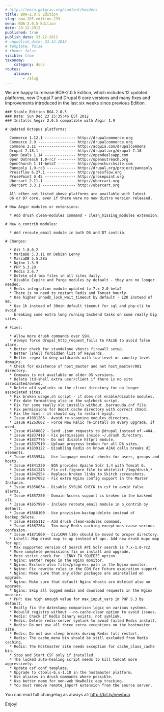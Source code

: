 ```yaml
---
# http://learn.getgrav.org/content/headers
title: BOA-2.0.5 Edition
slug: boa-205-edition-239
menu: BOA-2.0.5 Edition
date: 23-12-2012
published: true
publish_date: 23-12-2012
# unpublish_date: 23-12-2012
# template: false
# theme: false
visible: true
taxonomy:
    category: docs
routes:
    aliases:
        - /slug
---
```


 We are happy to release BOA-2.0.5 Edition, which includes 12 updated platforms, new Drupal 7 and Drupal 6 core versions and many fixes and improvements introduced in the last six weeks since previous Edition.


    ### Stable Edition BOA-2.0.5
    ### Date: Sun Dec 23 15:35:46 EST 2012
    ### Installs Aegir 2.0.5 compatible with Aegir 1.9

    # Updated Octopus platforms:

      Commerce 1.12.1 -------------- http://drupalcommerce.org
      Commerce 2.0 ----------------- http://drupalcommerce.org
      Commons 2.11 ----------------- http://acquia.com/drupalcommons
      Drupal 7.18.1 ---------------- http://drupal.org/drupal-7.18
      Open Deals 1.14 -------------- http://opendealsapp.com
      Open Outreach 1.0-rc7 -------- http://openoutreach.org
      OpenChurch 1.11-beta7 -------- http://openchurchsite.com
      Panopoly 1.0-rc3 ------------- http://drupal.org/project/panopoly
      Pressflow 6.27.1 ------------- http://pressflow.org
      ProsePoint 0.45 -------------- http://prosepoint.org
      Ubercart 2.11.1 -------------- http://ubercart.org
      Ubercart 3.3.1 --------------- http://ubercart.org

      All other not listed above platforms are available with latest
      D6 or D7 core, even if there were no new distro version released.

    # New Aegir modules or extensions:

      * Add drush clean-modules command - clean_missing_modules extension.

    # New o_contrib modules:

      * Add reroute_email module in both D6 and D7 contrib.

    # Changes:

      * Git 1.8.0.2
      * MariaDB 5.3.11 on Debian Lenny
      * MariaDB 5.5.28a
      * Nginx 1.3.9
      * PHP 5.3.20
      * Redis 2.6.7
      * Delete old tmp files in all sites daily.
      * Disable Expire and Purge modules by default - they are no longer needed.
      * Redis integration module updated to 7.x-2.0-beta2
      * There is no need to restart Redis and Tomcat hourly.
      * Use higher innodb_lock_wait_timeout by default - 120 instead of 50.
      * Use 1h instead of 30min default timeout for sql and php-cli to avoid
        breaking some extra long running backend tasks on some really big sites.

    # Fixes:

      * Allow more drush commands over SSH.
      * Always force drupal_http_request_fails to FALSE to avoid false alarm.
      * Better check for standalone vhosts firewall setup.
      * Better lshell forbidden list of keywords.
      * Better regex to deny wildcards with top-level or country level domains.
      * Check for existence of host_master and not host_master/001 directory.
      * Compass is not available on older OS versions.
      * Delete ltd-shell extra user/client if there is no site associated/owned.
      * Delete old symlinks in the client directory for no longer associated sites.
      * Fix broken usage.sh script - it does not enable/disable modules.
      * Fix date formatting also in the sqlcheck script.
      * Fix for some really old installs without .barracuda.cnf file.
      * Fix permissions for Boost cache directory with correct chmod.
      * Fix the hint - it should say to restart mysql.
      * Issue #1081266 - Avoid re-scanning modules directory.
      * Issue #1263602 - Force New Relic re-install on every upgrade, if used.
      * Issue #1460882 - Send .json requests to @drupal instead of =404.
      * Issue #1837418 - Fix permissions inside ~/.drush directory.
      * Issue #1837776 - Do not disable httprl module.
      * Issue #1837910 - Upload progress broken for all D6 sites.
      * Issue #1839122 - Disabling Redis on known AJAX calls breaks UI elements.
      * Issue #1839544 - Use language neutral checks for users, groups and hosts.
      * Issue #1841230 - BOA provides Apache Solr 1.4 with Tomcat 6.
      * Issue #1841246 - Fix csf.fignore file to whitelist /tmp/drush_*
      * Issue #1842554 - Replace broken links to Skitch screenshots.
      * Issue #1847682 - Fix extra Nginx config support in the Master Instance.
      * Issue #1850034 - Disable SYSLOG_CHECK in csf to avoid false alarms.
      * Issue #1857250 - Domain Access support is broken in the backend cli.
      * Issue #1857990 - Include reroute_email module in o_contrib by default.
      * Issue #1860100 - Use provision-backup-delete instead of backup_delete.
      * Issue #1865112 - Add drush clean-modules command.
      * Issue #1867264 - Too many Redis caching exceptions cause serious confusion.
      * Issue #1871060 - CiviCRM l10n should be moved to proper directory.
      * Lshell: Map drush mup to up instead of upc. Add new drush mupc map for upc.
      * Max supported version of Search API Solr search is 7.x-1.0-rc2
      * More complete permissions fix on install and upgrade.
      * More strict check for _LENNY_TO_SQUEEZE option.
      * Nginx: Better regex in the Nginx monitor.
      * Nginx: Exclude also files/progress path in the Nginx monitor.
      * Nginx: Fix rewrite rules in the CDN Far Future expiration support.
      * Nginx: Make sure that any older packages are uninstalled on upgrade.
      * Nginx: Make sure that default Nginx vhosts are deleted also on upgrade.
      * Nginx: Skip all logged media and download requests in the Nginx monitor.
      * PHP: Use high enough value for max_input_vars in PHP 5.3 by default.
      * Really fix the datestamp comparison logic on various systems.
      * Rebuild registry without --no-cache-clear option to avoid issues.
      * Redis: Check if Redis binary exists, not symlink.
      * Redis: Delete redis-server symlink to avoid failed Redis install.
      * Redis: Do not use all three extra exceptions on the hostmaster site.
      * Redis: Do not use sleep breaks during Redis full restart.
      * Redis: The cache_menu bin should be still excluded from Redis caching.
      * Redis: The hostmaster site needs exception for cache_class_cache bin.
      * Stop and Start CSF only if installed.
      * The locked auto-healing script needs to kill tomcat more aggressively.
      * Update csf.conf template.
      * Upgrade to ctools-6.x-1.10 in the hostmaster platform.
      * Use aliases in drush commands where possible.
      * Use better name for non-web NewRelic app tracking.
      * You must remove remote_import extension from the source server.


 You can read full changelog as always at: http://bit.ly/newboa

Enjoy!
